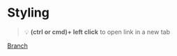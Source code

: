 # Styling 


> :bulb: **(ctrl or cmd)+ left click** to open link in a new tab 

[Branch](https://github.com/codiku/react-native-introduction/tree/002-EN-styling)